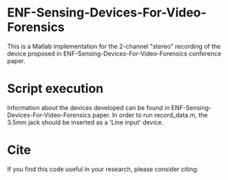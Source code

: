 # ENF-Sensing-Devices-For-Video-Forensics
This is a Matlab implementation for the 2-channel "stereo" recording of the device proposed in ENF-Sensing-Devices-For-Video-Forensics conference paper.

# Script execution

Information about the devices developed can be found in ENF-Sensing-Devices-For-Video-Forensics paper. In order to run record_data.m, the 3.5mm jack should be inserted as a 'Line input' device.


# Cite
If you find this code useful in your research, please consider citing:
```
